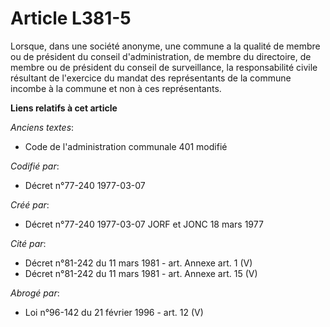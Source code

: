 # Article L381-5

Lorsque, dans une société anonyme, une commune a la qualité de membre ou de président du conseil d'administration, de membre
du directoire, de membre ou de président du conseil de surveillance, la responsabilité civile résultant de l'exercice du
mandat des représentants de la commune incombe à la commune et non à ces représentants.

**Liens relatifs à cet article**

_Anciens textes_:

  - Code de l'administration communale 401 modifié

_Codifié par_:

  - Décret n°77-240 1977-03-07

_Créé par_:

  - Décret n°77-240 1977-03-07 JORF et JONC 18 mars 1977

_Cité par_:

  - Décret n°81-242 du 11 mars 1981 - art. Annexe art. 1 (V)
  - Décret n°81-242 du 11 mars 1981 - art. Annexe art. 15 (V)

_Abrogé par_:

  - Loi n°96-142 du 21 février 1996 - art. 12 (V)
